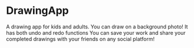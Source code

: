 # DrawingApp
A drawing app for kids and adults.
You can draw on a background photo!
It has both undo and redo functions
You can save your work and share your completed drawings with your friends on any social platform! 
